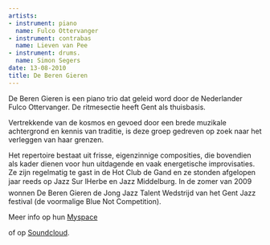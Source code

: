 ```yaml
---
artists:
- instrument: piano
  name: Fulco Ottervanger
- instrument: contrabas
  name: Lieven van Pee
- instrument: drums.
  name: Simon Segers
date: 13-08-2010
title: De Beren Gieren
---
```

De Beren Gieren is een piano trio dat geleid word door de Nederlander Fulco Ottervanger. 
De ritmesectie heeft Gent als thuisbasis. 

Vertrekkende van de kosmos en gevoed door een brede muzikale achtergrond en kennis 
van traditie, is deze groep gedreven op zoek naar het verleggen van haar grenzen. 

Het repertoire bestaat uit frisse, eigenzinnige composities, die bovendien als kader dienen 
voor hun uitdagende en vaak energetische improvisaties. Ze zijn regelmatig te gast in de Hot 
Club de Gand en ze stonden afgelopen jaar reeds op Jazz Sur lHerbe en Jazz Middelburg. In de 
zomer van 2009 wonnen De Beren Gieren de Jong Jazz Talent Wedstrijd van het Gent Jazz festival (de 
voormalige Blue Not Competition).

Meer info op hun [Myspace](http://www.myspace.com/deberengieren) 

of op [Soundcloud](http://soundcloud.com/de-beren-gieren").